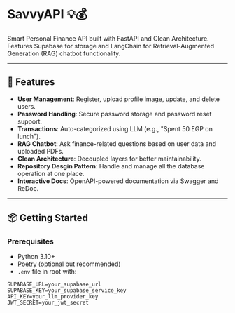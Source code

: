 # SavvyAPI 💡💰

Smart Personal Finance API built with FastAPI and Clean Architecture.  
Features Supabase for storage and LangChain for Retrieval-Augmented Generation (RAG) chatbot functionality.

---

## 🚀 Features

- **User Management**: Register, upload profile image, update, and delete users.
- **Password Handling**: Secure password storage and password reset support.
- **Transactions**: Auto-categorized using LLM (e.g., "Spent 50 EGP on lunch").
- **RAG Chatbot**: Ask finance-related questions based on user data and uploaded PDFs.
- **Clean Architecture**: Decoupled layers for better maintainability.
- **Repository Desgin Pattern**: Handle and manage all the database operation at one place.
- **Interactive Docs**: OpenAPI-powered documentation via Swagger and ReDoc.

---

## 📦 Getting Started

### Prerequisites

- Python 3.10+
- [Poetry](https://python-poetry.org) (optional but recommended)
- `.env` file in root with:

```env
SUPABASE_URL=your_supabase_url
SUPABASE_KEY=your_supabase_service_key
API_KEY=your_llm_provider_key
JWT_SECRET=your_jwt_secret
